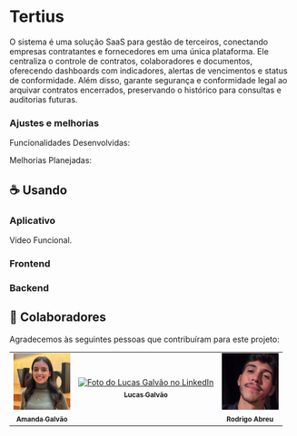 # Tertius

O sistema é uma solução SaaS para gestão de terceiros, conectando empresas contratantes e fornecedores em uma única plataforma.
Ele centraliza o controle de contratos, colaboradores e documentos, oferecendo dashboards com indicadores, alertas de vencimentos e status de conformidade.
Além disso, garante segurança e conformidade legal ao arquivar contratos encerrados, preservando o histórico para consultas e auditorias futuras.

### Ajustes e melhorias

Funcionalidades Desenvolvidas:

Melhorias Planejadas:

## ☕ Usando <Tertius>

### Aplicativo

Video Funcional.

### Frontend

### Backend 

## 🤝 Colaboradores

Agradecemos às seguintes pessoas que contribuíram para este projeto:

<table>
  <tr>
    <td align="center">
      <a href="https://www.linkedin.com/in/amanda-galv%C3%A3o-dos-santos-aa316a290/" target="_blank" title="Perfil da Amanda no LinkedIn">
        <img src="assets/perfilAmanda.jpeg" width="100px;" alt="Foto da Amanda no LinkedIn"/><br>
        <sub>
          <b>Amanda Galvão</b>
        </sub>
      </a>
    </td>
    <td align="center">
      <a href="https://www.linkedin.com/in/lucasgalv%C3%A3o/" target="_blank" title="Perfil do Lucas no LinkedIn">
        <img src="assets/perfilLucas.jpeg" width="100px;" alt="Foto do Lucas Galvão no LinkedIn"/><br>
        <sub>
          <b>Lucas Galvão</b>
        </sub>
      </a>
    </td>
    <td align="center">
      <a href="[https://www.linkedin.com/in/amanda-galv%C3%A3o-dos-santos-aa316a290/](https://www.linkedin.com/in/rodrigoabreuuu/)" target="_blank" title="Perfil da Amanda no LinkedIn">
        <img src="assets/perfilRodrigo.jpeg" width="100px;" alt="Foto do Rodrigo Abreu no LinkedIn"/><br>
        <sub>
          <b>Rodrigo Abreu</b>
        </sub>
      </a>
    </td>
  </tr>
</table>

